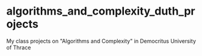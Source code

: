 # algorithms_and_complexity_duth_projects
My class projects on "Algorithms and Complexity" in Democritus University of Thrace
